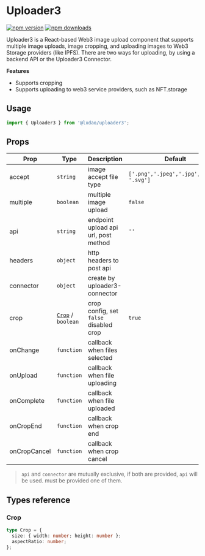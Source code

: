 # Uploader3

[![npm version](https://badge.fury.io/js/%40lxdao%2Fuploader3.svg)](https://badge.fury.io/js/%40lxdao%2Fuploader3)
[![npm downloads](https://img.shields.io/npm/dm/%40lxdao%2Fuploader3.svg)](https://www.npmjs.com/package/%40lxdao%2Fuploader3)

Uploader3 is a React-based Web3 image upload component that supports multiple image uploads, image cropping, and uploading images to Web3 Storage providers (like IPFS). There are two ways for uploading, by using a backend API or the Uploader3 Connector.

**Features**

- Supports cropping
- Supports uploading to web3 service providers, such as NFT.storage

## Usage

```js copy
import { Uploader3 } from '@lxdao/uploader3';
```

## Props

| Prop         | Type                        | Description                            | Default                                  |
| ------------ | --------------------------- | -------------------------------------- | ---------------------------------------- |
| accept       | `string`                    | image accept file type                 | `['.png','.jpeg','.jpg','.gif', '.svg']` |
| multiple     | `boolean`                   | multiple image upload                  | `false`                                  |
| api          | `string`                    | endpoint upload api url, post method   | `''`                                     |
| headers      | `object`                    | http headers to post api               |                                          |
| connector    | `object`                    | create by uploader3-connector          |                                          |
| crop         | [`Crop`](#crop) / `boolean` | crop config, set `false` disabled crop | `true`                                   |
| onChange     | `function`                  | callback when files selected           |                                          |
| onUpload     | `function`                  | callback when file uploading           |                                          |
| onComplete   | `function`                  | callback when file uploaded            |                                          |
| onCropEnd    | `function`                  | callback when crop end                 |                                          |
| onCropCancel | `function`                  | callback when crop cancel              |                                          |

> `api` and `connector` are mutually exclusive, if both are provided, `api` will be used. must be provided one of them.

## Types reference

### Crop

```ts
type Crop = {
  size: { width: number; height: number };
  aspectRatio: number;
};
```
